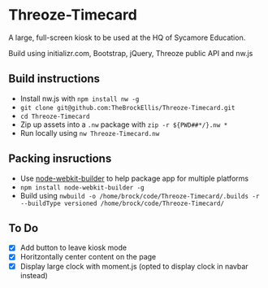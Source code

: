 # Threoze-Timecard
A large, full-screen kiosk to be used at the HQ of Sycamore Education.

Build using initializr.com, Bootstrap, jQuery, Threoze public API and nw.js 

## Build instructions
 - Install nw.js with `npm install nw -g`
 - `git clone git@github.com:TheBrockEllis/Threoze-Timecard.git`
 - `cd Threoze-Timecard`
 - Zip up assets into a `.nw` package with `zip -r ${PWD##*/}.nw *` 
 - Run locally using `nw Threoze-Timecard.nw` 

## Packing insructions 
 - Use [node-webkit-builder](https://github.com/mllrsohn/node-webkit-builder) to help package app for multiple platforms
 - `npm install node-webkit-builder -g`  
 - Build using `nwbuild -o /home/brock/code/Threoze-Timecard/.builds -r --buildType versioned /home/brock/code/Threoze-Timecard/`

## To Do
- [x] Add button to leave kiosk mode
- [x] Horitzontally center content on the page
- [x] Display large clock with moment.js (opted to display clock in navbar instead)
